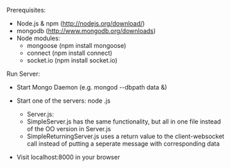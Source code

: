 Prerequisites:
- Node.js & npm (http://nodejs.org/download/)
- mongodb (http://www.mongodb.org/downloads)
- Node modules:
    * mongoose (npm install mongoose)
    * connect (npm install connect)
    * socket.io (npm install socket.io)

Run Server:
- Start Mongo Daemon (e.g. mongod --dbpath data &)
- Start one of the servers: node <servername>.js
    * Server.js:
    * SimpleServer.js has the same functionality, but all in one file instead of the OO version in Server.js
    * SimpleReturningServer.js uses a return value to the client-websocket call instead of putting a seperate
    message with corresponding data

- Visit localhost:8000 in your browser